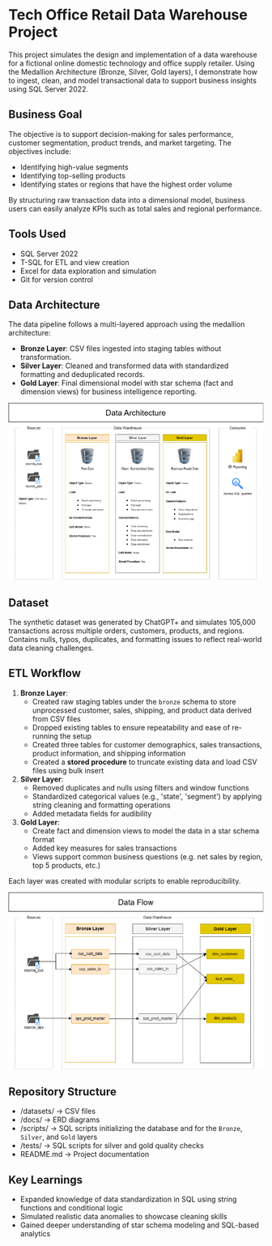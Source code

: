 # Tech Office Retail Data Warehouse Project

This project simulates the design and implementation of a data warehouse for a fictional online domestic technology and office supply retailer. Using the Medallion Architecture (Bronze, Silver, Gold layers), I demonstrate how to ingest, clean, and model transactional data to support business insights using SQL Server 2022.

## Business Goal

The objective is to support decision-making for sales performance, customer segmentation, product trends, and market targeting. The objectives include:

- Identifying high-value segments
- Identifying top-selling products
- Identifying states or regions that have the highest order volume

By structuring raw transaction data into a dimensional model, business users can easily analyze KPIs such as total sales and regional performance.

## Tools Used

- SQL Server 2022
- T-SQL for ETL and view creation
- Excel for data exploration and simulation
- Git for version control

## Data Architecture

The data pipeline follows a multi-layered approach using the medallion architecture:

- **Bronze Layer**: CSV files ingested into staging tables without transformation.
- **Silver Layer**: Cleaned and transformed data with standardized formatting and deduplicated records.
- **Gold Layer**: Final dimensional model with star schema (fact and dimension views) for business intelligence reporting.

![data architecture](./docs/data_architecture.png)

## Dataset

The synthetic dataset was generated by ChatGPT+ and simulates 105,000 transactions across multiple orders, customers, products, and regions. Contains nulls, typos, duplicates, and formatting issues to reflect real-world data cleaning challenges.

## ETL Workflow

1. **Bronze Layer**:
    - Created raw staging tables under the `bronze` schema to store unprocessed customer, sales, shipping, and product data derived from CSV files
    - Dropped existing tables to ensure repeatability and ease of re-running the setup
    - Created three tables for customer demographics, sales transactions, product information, and shipping information
    - Created a **stored procedure** to truncate existing data and load CSV files using bulk insert
2. **Silver Layer**:
    - Removed duplicates and nulls using filters and window functions
    - Standardized categorical values (e.g., 'state', 'segment') by applying string cleaning and formatting operations
    - Added metadata fields for audibility
3. **Gold Layer**:
    - Create fact and dimension views to model the data in a star schema format
    - Added key measures for sales transactions
    - Views support common business questions (e.g. net sales by region, top 5 products, etc.)

Each layer was created with modular scripts to enable reproducibility.

![data flow](./docs/data_flow.png)

## Repository Structure

- /datasets/     &rarr; CSV files
- /docs/         &rarr; ERD diagrams
- /scripts/      &rarr; SQL scripts initializing the database and for the `Bronze`, `Silver`, and `Gold` layers
- /tests/        &rarr; SQL scripts for silver and gold quality checks
- README.md      &rarr; Project documentation

## Key Learnings

- Expanded knowledge of data standardization in SQL using string functions and conditional logic
- Simulated realistic data anomalies to showcase cleaning skills
- Gained deeper understanding of star schema modeling and SQL-based analytics
